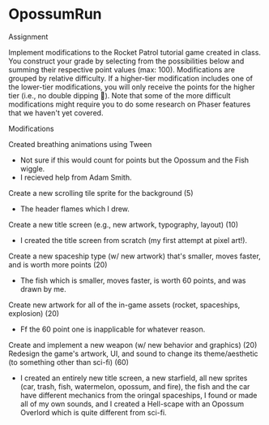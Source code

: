 # OpossumRun

Assignment

Implement modifications to the Rocket Patrol tutorial game created in class. You construct your grade by selecting from the possibilities below and summing their respective point values (max: 100). Modifications are grouped by relative difficulty. If a higher-tier modification includes one of the lower-tier modifications, you will only receive the points for the higher tier (i.e., no double dipping 🥨). Note that some of the more difficult modifications might require you to do some research on Phaser features that we haven't yet covered.

Modifications

Created breathing animations using Tween
  - Not sure if this would count for points but the Opossum and the Fish wiggle.
  - I recieved help from Adam Smith.

Create a new scrolling tile sprite for the background (5)
  - The header flames which I drew.
  
Create a new title screen (e.g., new artwork, typography, layout) (10)
  - I created the title screen from scratch (my first attempt at pixel art!).
  
Create a new spaceship type (w/ new artwork) that's smaller, moves faster, and is worth more points (20)
  - The fish which is smaller, moves faster, is worth 60 points, and was drawn by me.
  
Create new artwork for all of the in-game assets (rocket, spaceships, explosion) (20) 
  - Ff the 60 point one is inapplicable for whatever reason.
  
Create and implement a new weapon (w/ new behavior and graphics) (20)
Redesign the game's artwork, UI, and sound to change its theme/aesthetic (to something other than sci-fi) (60)
  - I created an entirely new title screen, a new starfield, all new sprites (car, trash, fish, watermelon, opossum, and fire), the fish and the car have different mechanics from the oringal spaceships, I found or made all of my own sounds, and I created a Hell-scape with an Opossum Overlord which is quite different from sci-fi.
